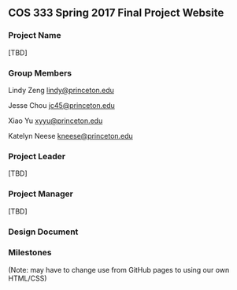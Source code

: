 ## COS 333 Spring 2017 Final Project Website

### Project Name
[TBD]

### Group Members
Lindy Zeng lindy@princeton.edu

Jesse Chou jc45@princeton.edu

Xiao Yu xyyu@princeton.edu

Katelyn Neese kneese@princeton.edu

### Project Leader
[TBD]

### Project Manager
[TBD]

### Design Document

### Milestones

(Note: may have to change use from GitHub pages to using our own HTML/CSS)
